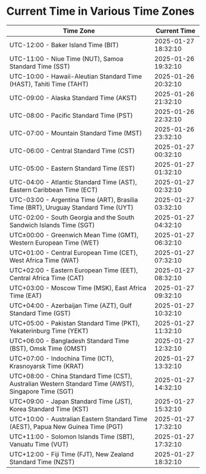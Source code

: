 # Current Time in Various Time Zones

| Time Zone | Current Time |
|-----------|--------------|
| UTC-12:00 - Baker Island Time (BIT) | 2025-01-27 18:32:10 |
| UTC-11:00 - Niue Time (NUT), Samoa Standard Time (SST) | 2025-01-26 19:32:10 |
| UTC-10:00 - Hawaii-Aleutian Standard Time (HAST), Tahiti Time (TAHT) | 2025-01-26 20:32:10 |
| UTC-09:00 - Alaska Standard Time (AKST) | 2025-01-26 21:32:10 |
| UTC-08:00 - Pacific Standard Time (PST) | 2025-01-26 22:32:10 |
| UTC-07:00 - Mountain Standard Time (MST) | 2025-01-26 23:32:10 |
| UTC-06:00 - Central Standard Time (CST) | 2025-01-27 00:32:10 |
| UTC-05:00 - Eastern Standard Time (EST) | 2025-01-27 01:32:10 |
| UTC-04:00 - Atlantic Standard Time (AST), Eastern Caribbean Time (ECT) | 2025-01-27 02:32:10 |
| UTC-03:00 - Argentina Time (ART), Brasília Time (BRT), Uruguay Standard Time (UYT) | 2025-01-27 03:32:10 |
| UTC-02:00 - South Georgia and the South Sandwich Islands Time (SGT) | 2025-01-27 04:32:10 |
| UTC±00:00 - Greenwich Mean Time (GMT), Western European Time (WET) | 2025-01-27 06:32:10 |
| UTC+01:00 - Central European Time (CET), West Africa Time (WAT) | 2025-01-27 07:32:10 |
| UTC+02:00 - Eastern European Time (EET), Central Africa Time (CAT) | 2025-01-27 08:32:10 |
| UTC+03:00 - Moscow Time (MSK), East Africa Time (EAT) | 2025-01-27 09:32:10 |
| UTC+04:00 - Azerbaijan Time (AZT), Gulf Standard Time (GST) | 2025-01-27 10:32:10 |
| UTC+05:00 - Pakistan Standard Time (PKT), Yekaterinburg Time (YEKT) | 2025-01-27 11:32:10 |
| UTC+06:00 - Bangladesh Standard Time (BST), Omsk Time (OMST) | 2025-01-27 12:32:10 |
| UTC+07:00 - Indochina Time (ICT), Krasnoyarsk Time (KRAT) | 2025-01-27 13:32:10 |
| UTC+08:00 - China Standard Time (CST), Australian Western Standard Time (AWST), Singapore Time (SGT) | 2025-01-27 14:32:10 |
| UTC+09:00 - Japan Standard Time (JST), Korea Standard Time (KST) | 2025-01-27 15:32:10 |
| UTC+10:00 - Australian Eastern Standard Time (AEST), Papua New Guinea Time (PGT) | 2025-01-27 17:32:10 |
| UTC+11:00 - Solomon Islands Time (SBT), Vanuatu Time (VUT) | 2025-01-27 17:32:10 |
| UTC+12:00 - Fiji Time (FJT), New Zealand Standard Time (NZST) | 2025-01-27 18:32:10 |
